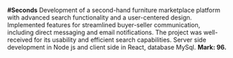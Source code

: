 **#Seconds**
Development of a second-hand furniture marketplace platform with advanced search functionality and a user-centered design.
Implemented features for streamlined buyer-seller communication, including direct messaging and email notifications.
The project was well-received for its usability and efficient search capabilities.
Server side development in Node js and client side in React, database MySql.
**Mark: 96.**
